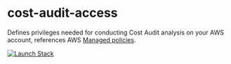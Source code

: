 # cost-audit-access
Defines privileges needed for conducting Cost Audit analysis on your AWS account, references AWS [Managed policies](https://docs.aws.amazon.com/IAM/latest/UserGuide/access_policies_job-functions.html).


[![Launch Stack](https://s3.amazonaws.com/cloudformation-examples/cloudformation-launch-stack.png)](https://console.aws.amazon.com/cloudformation/home#/stacks/new?stackName=CloudPouchCostAuditAccess&templateURL=https://cloudpouch-audit-access-public.s3.eu-central-1.amazonaws.com/audit.yml)
